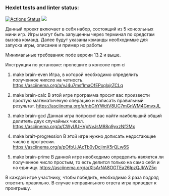 
### Hexlet tests and linter status:
[![Actions Status](https://github.com/TondaBango/js-starter-project-44/workflows/hexlet-check/badge.svg)](https://github.com/TondaBango/js-starter-project-44/actions)
<a href="https://codeclimate.com/github/TondaBango/js-starter-project-44/maintainability"><img src="https://api.codeclimate.com/v1/badges/38b9b43e44f5d77a743b/maintainability" /></a>

Данный проект включает в себя набор, состоящий из 5 консольных мини игр. Игры могут быть запущенны через терминал по средстам вызова команд. Далее будут указаны команды необходимые для запуска игры, описание и пример их работы

Минимальные требования: node версии 13.2 и выше.

Инструкция по установке: пропешите в консоле npm ci

1. make brain-even
Игра, в которой необходимо определить полученное чилсло на четность. https://asciinema.org/a/vJ4u7msflmaOfEPxqlxjrZCLq

2. make brain-calc
В этой игре программа просит вас произвести простую математичекую операцию и написать правильный результат. https://asciinema.org/a/nbGhYWdtV8UC7mGnWM4GmvxJL

3. make brain-gcd 
Данная игра попросит вас найти наибольший общий делитель двух случайных чисел. https://asciinema.org/a/CWyUUHVpNyJsM88q9yxzNf2Mx

4. make braiт-progression 
В этой игре нужно дописать недостающее число в прогресии. https://asciinema.org/a/pOfbUJAcTb0vDcjimX5rQLw6S

5. make brain-prime
В данной игре необходимо определить является ли полученное число простым, то есть делится только на само себя и на единицу. https://asciinema.org/a/XlsArNA8OGTEa26IpzQJkWZ5q

В каждой игре участнику, чтобы победить, необходимо 3 раза подряд ответить правильно. В случае неправильного ответа игра приведет к проигрышу. 